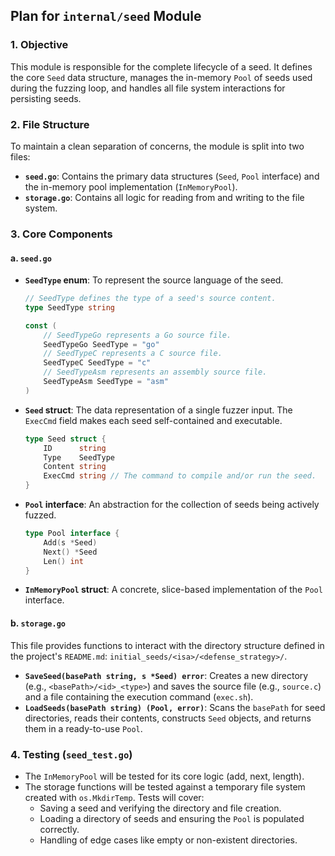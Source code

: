 ## Plan for `internal/seed` Module

### 1. Objective

This module is responsible for the complete lifecycle of a seed. It defines the core `Seed` data structure, manages the in-memory `Pool` of seeds used during the fuzzing loop, and handles all file system interactions for persisting seeds.

### 2. File Structure

To maintain a clean separation of concerns, the module is split into two files:

-   **`seed.go`**: Contains the primary data structures (`Seed`, `Pool` interface) and the in-memory pool implementation (`InMemoryPool`).
-   **`storage.go`**: Contains all logic for reading from and writing to the file system.

### 3. Core Components

#### a. `seed.go`

-   **`SeedType` enum**: To represent the source language of the seed.
    ```go
    // SeedType defines the type of a seed's source content.
    type SeedType string

    const (
        // SeedTypeGo represents a Go source file.
        SeedTypeGo SeedType = "go"
        // SeedTypeC represents a C source file.
        SeedTypeC SeedType = "c"
        // SeedTypeAsm represents an assembly source file.
        SeedTypeAsm SeedType = "asm"
    )
    ```

-   **`Seed` struct**: The data representation of a single fuzzer input. The `ExecCmd` field makes each seed self-contained and executable.
    ```go
    type Seed struct {
        ID      string
        Type    SeedType
        Content string
        ExecCmd string // The command to compile and/or run the seed.
    }
    ```
-   **`Pool` interface**: An abstraction for the collection of seeds being actively fuzzed.
    ```go
    type Pool interface {
        Add(s *Seed)
        Next() *Seed
        Len() int
    }
    ```
-   **`InMemoryPool` struct**: A concrete, slice-based implementation of the `Pool` interface.

#### b. `storage.go`

This file provides functions to interact with the directory structure defined in the project's `README.md`: `initial_seeds/<isa>/<defense_strategy>/`.

-   **`SaveSeed(basePath string, s *Seed) error`**: Creates a new directory (e.g., `<basePath>/<id>_<type>`) and saves the source file (e.g., `source.c`) and a file containing the execution command (`exec.sh`).
-   **`LoadSeeds(basePath string) (Pool, error)`**: Scans the `basePath` for seed directories, reads their contents, constructs `Seed` objects, and returns them in a ready-to-use `Pool`.

### 4. Testing (`seed_test.go`)

-   The `InMemoryPool` will be tested for its core logic (add, next, length).
-   The storage functions will be tested against a temporary file system created with `os.MkdirTemp`. Tests will cover:
    -   Saving a seed and verifying the directory and file creation.
    -   Loading a directory of seeds and ensuring the `Pool` is populated correctly.
    -   Handling of edge cases like empty or non-existent directories.
